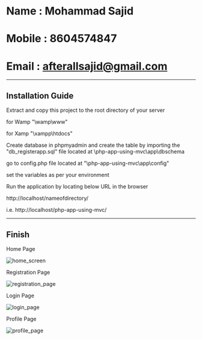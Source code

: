 # Name : Mohammad Sajid
# Mobile : 8604574847
# Email : afterallsajid@gmail.com

---------------------------------------------------------------
Installation Guide
---------------------------------------------------------------

Extract and copy this project to the root directory of your server

for Wamp
"\wamp\www\"

for Xamp
"\xampp\htdocs\"

Create database in phpmyadmin and create the table by importing the "db_registerapp.sql" file located at 
\php-app-using-mvc\app\dbschema

go to config.php file located at 
"\php-app-using-mvc\app\config\"

set the variables as per your environment

Run the application by locating below URL in the browser

http://localhost/nameofdirectory/

i.e. http://localhost/php-app-using-mvc/

-------------------------------------------------------------------
Finish
-------------------------------------------------------------------
  
Home Page

![home_screen](https://user-images.githubusercontent.com/66771414/120653761-a2321480-c49e-11eb-8122-051fc6d86d68.jpg)

Registration Page

![registration_page](https://user-images.githubusercontent.com/66771414/120653845-b83fd500-c49e-11eb-9825-a0c498a3a32a.jpg)

Login Page

![login_page](https://user-images.githubusercontent.com/66771414/120653866-bf66e300-c49e-11eb-85ef-64c5c657d092.jpg)

Profile Page

![profile_page](https://user-images.githubusercontent.com/66771414/120653900-c68df100-c49e-11eb-9462-6e9bd6209601.jpg)



